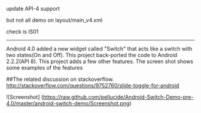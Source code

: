 update API-4 support

but not all demo on layout/main_v4.xml

check is IS01

------------------------------

Android 4.0 added a new widget called "Switch" that acts like a switch with two states(On and Off). This project back-ported the code to Android 2.2.2(API 8).
This project adds a few other features. The screen shot shows some examples of the features

##The related discussion on stackoverflow.
http://stackoverflow.com/questions/9752760/slide-toggle-for-android


![Screenshot] (https://raw.github.com/pellucide/Android-Switch-Demo-pre-4.0/master/android-switch-demo/Screenshot.png)


